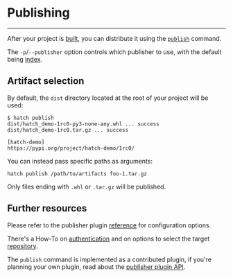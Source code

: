 # Publishing

-----

After your project is [built](build.md), you can distribute it using the [`publish`](cli/reference.md#hatch-publish) command.

The `-p`/`--publisher` option controls which publisher to use, with the default being [index](plugins/publisher/package-index.md).

## Artifact selection

By default, the `dist` directory located at the root of your project will be used:

```console
$ hatch publish
dist/hatch_demo-1rc0-py3-none-any.whl ... success
dist/hatch_demo-1rc0.tar.gz ... success

[hatch-demo]
https://pypi.org/project/hatch-demo/1rc0/
```

You can instead pass specific paths as arguments:

```
hatch publish /path/to/artifacts foo-1.tar.gz
```

Only files ending with `.whl` or `.tar.gz` will be published.

## Further resources

Please refer to the publisher plugin [reference](plugins/publisher/package-index.md)
for configuration options.

There's a How-To on [authentication](how-to/publishing/authentication.md)
and on options to select the target [repository](how-to/publishing/repository.md).

The `publish` command is implemented as a contributed plugin, if you're
planning your own plugin, read about the [publisher plugin API](plugins/publisher/reference.md). 
